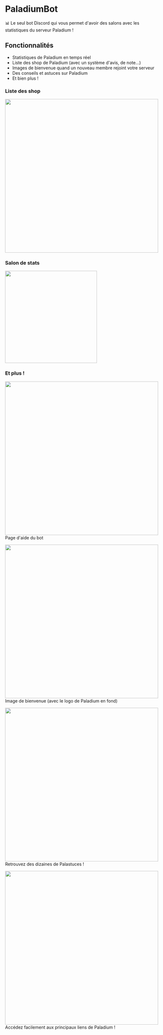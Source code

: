 # PaladiumBot

📊 Le seul bot Discord qui vous permet d'avoir des salons avec les statistiques du serveur Paladium !

## Fonctionnalités

*   Statistiques de Paladium en temps réel
*   Liste des shop de Paladium (avec un système d'avis, de note...)
*   Images de bienvenue quand un nouveau membre rejoint votre serveur
*   Des conseils et astuces sur Paladium
*   Et bien plus !

### Liste des shop

<img src="https://i.goopics.net/3XWQj.png" width="500"/><br>

### Salon de stats

<img src="https://i.goopics.net/09XG8.jpeg" width="300"/><br>

### Et plus !

<img src="https://i.goopics.net/J30PR.png" width="500"/><br>
Page d'aide du bot  

<img src="https://zupimages.net/up/19/21/eymn.png" width="500"/><br>
Image de bienvenue (avec le logo de Paladium en fond)

<img src="https://zupimages.net/up/19/28/6zzt.png" width="500"/><br>
Retrouvez des dizaines de Palastuces !

<img src="https://zupimages.net/up/19/28/vkda.png" width="500"/><br>
Accédez facilement aux principaux liens de Paladium !